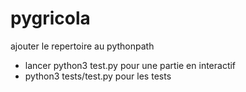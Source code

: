 # pygricola


ajouter le repertoire au pythonpath
* lancer python3 test.py pour une partie en interactif
* python3 tests/test.py pour les tests


